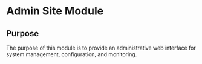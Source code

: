 # Admin Site Module

## Purpose
The purpose of this module is to provide an administrative web interface for system management, configuration, and monitoring.

